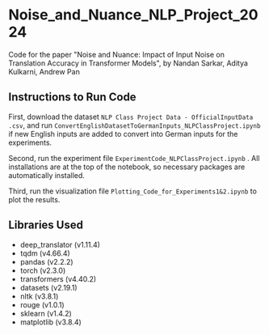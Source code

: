 # Noise_and_Nuance_NLP_Project_2024
Code for the paper "Noise and Nuance: Impact of Input Noise on Translation Accuracy in Transformer Models", by Nandan Sarkar, Aditya Kulkarni, Andrew Pan

## Instructions to Run Code
First, download the dataset ```NLP Class Project Data - OfficialInputData .csv```, and run ```ConvertEnglishDatasetToGermanInputs_NLPClassProject.ipynb``` if new English inputs are added to convert into German inputs for the experiments.

Second, run the experiment file ```ExperimentCode_NLPClassProject.ipynb``` . All installations are at the top of the notebook, so necessary packages are automatically installed.

Third, run the visualization file ```Plotting_Code_for_Experiments1&2.ipynb``` to plot the results.

## Libraries Used

* deep_translator (v1.11.4)
* tqdm (v4.66.4)
* pandas (v2.2.2)
* torch (v2.3.0)
* transformers (v4.40.2)
* datasets (v2.19.1)
* nltk (v3.8.1)
* rouge (v1.0.1)
* sklearn (v1.4.2)
* matplotlib (v3.8.4)
